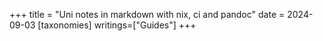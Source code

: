 +++
title = "Uni notes in markdown with nix, ci and pandoc"
date = 2024-09-03
[taxonomies]
writings=["Guides"]
+++
